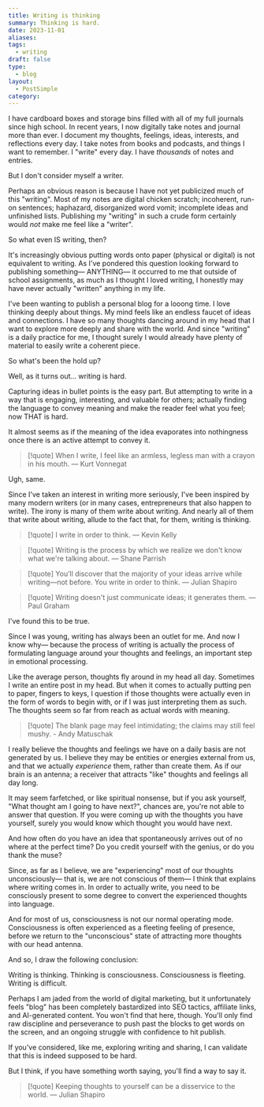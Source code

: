 ```yaml
---
title: Writing is thinking
summary: Thinking is hard.
date: 2023-11-01
aliases: 
tags:
  - writing
draft: false
type:
  - blog
layout:
  - PostSimple
category:
---
```


I have cardboard boxes and storage bins filled with all of my full journals since high school. In recent years, I now digitally take notes and journal more than ever. I document my thoughts, feelings, ideas, interests, and reflections every day. I take notes from books and podcasts, and things I want to remember. I "write" every day. I have *thousands* of notes and entries. 

But I don't consider myself a writer. 

Perhaps an obvious reason is because I have not yet publicized much of this "writing". Most of my notes are digital chicken scratch; incoherent, run-on sentences; haphazard, disorganized word vomit; incomplete ideas and unfinished lists. Publishing my "writing" in such a crude form certainly would *not* make me feel like a "writer".

So what even IS writing, then? 

It's increasingly obvious putting words onto paper (physical or digital) is not equivalent to writing. As I've pondered this question looking forward to publishing something— ANYTHING— it occurred to me that outside of school assignments, as much as I thought I loved writing, I honestly may have never actually "written" anything in my life.

I've been wanting to publish a personal blog for a looong time. I love thinking deeply about things. My mind feels like an endless faucet of ideas and connections. I have so many thoughts dancing around in my head that I want to explore more deeply and share with the world. And since "writing" is a daily practice for me, I thought surely I would already have plenty of material to easily write a coherent piece. 

So what's been the hold up? 

Well, as it turns out... <span className="bold-underline">writing is hard</span>. 

Capturing ideas in bullet points is the easy part. But attempting to write in a way that is engaging, interesting, and valuable for others; actually finding the language to convey meaning and make the reader feel what you feel; now THAT is hard. 

It almost seems as if the meaning of the idea evaporates into nothingness once there is an active attempt to convey it. 

> [!quote] When I write, I feel like an armless, legless man with a crayon in his mouth. — Kurt Vonnegat 

Ugh, same. 

Since I've taken an interest in writing more seriously, I've been inspired by many modern writers (or in many cases, entrepreneurs that also happen to write). The irony is many of them write about writing. And nearly all of them that write about writing, allude to the fact that, for them, <span className="bold-underline">writing is thinking</span>.  

> [!quote] I write in order to think. — Kevin Kelly

> [!quote] Writing is the process by which we realize we don't know what we're talking about. —  Shane Parrish

> [!quote] You’ll discover that the majority of your ideas arrive while writing—not before. You write in order to think. — Julian Shapiro

> [!quote] Writing doesn't just communicate ideas; it generates them. — Paul Graham 

I've found this to be true. 

Since I was young, writing has always been an outlet for me. And now I know why— because the process of writing is actually the process of formulating language around your thoughts and feelings, an important step in emotional processing.

Like the average person, thoughts fly around in my head all day. Sometimes I write an entire post in my head. But when it comes to actually putting pen to paper, fingers to keys, I question if those thoughts were actually even in the form of words to begin with, or if I was just interpreting them as such. The thoughts seem so far from reach as actual words with meaning.  

> [!quote] The blank page may feel intimidating; the claims may still feel mushy. - Andy Matuschak

I really believe the thoughts and feelings we have on a daily basis are not generated by us. I believe they may be entities or energies external from us, and that we actually *experience* them, rather than create them. As if our brain is an antenna; a receiver that attracts "like" thoughts and feelings all day long. 

It may seem farfetched, or like spiritual nonsense, but if you ask yourself, "What thought am I going to have next?", chances are, you're not able to answer that question. If you were coming up with the thoughts you have yourself, surely you would know which thought you would have next. 

And how often do you have an idea that spontaneously arrives out of no where at the perfect time? Do you credit yourself with the genius, or do you thank the muse? 

Since, as far as I believe, we are "experiencing" most of our thoughts unconsciously— that is, we are not conscious of them— I think that explains where writing comes in. In order to actually write, you need to be consciously present to some degree to convert the experienced thoughts into language. 

And for most of us, consciousness is not our normal operating mode. Consciousness is often experienced as a fleeting feeling of presence, before we return to the "unconscious" state of attracting more thoughts with our head antenna. 

And so, I draw the following conclusion: 

Writing is thinking. Thinking is consciousness. Consciousness is fleeting. Writing is difficult. 

Perhaps I am jaded from the world of digital marketing, but it unfortunately feels "blog" has been completely bastardized into SEO tactics, affiliate links, and AI-generated content. You won't find that here, though. You'll only find raw discipline and perseverance to push past the blocks to get words on the screen, and an ongoing struggle with confidence to hit publish. 

If you've considered, like me, exploring writing and sharing, I can validate that this is indeed supposed to be hard. 

But I think, if you have something worth saying, you'll find a way to say it. 

> [!quote] Keeping thoughts to yourself can be a disservice to the world. — Julian Shapiro
